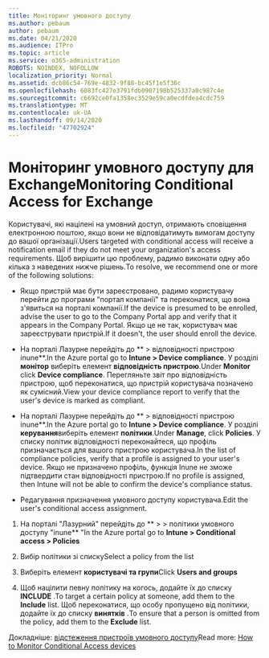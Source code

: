 ```yaml
---
title: Моніторинг умовного доступу
ms.author: pebaum
author: pebaum
ms.date: 04/21/2020
ms.audience: ITPro
ms.topic: article
ms.service: o365-administration
ROBOTS: NOINDEX, NOFOLLOW
localization_priority: Normal
ms.assetid: dcb86c54-769e-4832-9f88-bc45f1e5f36c
ms.openlocfilehash: 6083fc427e3791fdb0907198b525337a0c987c4e
ms.sourcegitcommit: c6692ce0fa1358ec3529e59ca0ecdfdea4cdc759
ms.translationtype: MT
ms.contentlocale: uk-UA
ms.lasthandoff: 09/14/2020
ms.locfileid: "47702924"
---
```

# <a name="monitoring-conditional-access-for-exchange"></a><span data-ttu-id="f098b-102">Моніторинг умовного доступу для Exchange</span><span class="sxs-lookup"><span data-stu-id="f098b-102">Monitoring Conditional Access for Exchange</span></span>

<span data-ttu-id="f098b-103">Користувачі, які націлені на умовний доступ, отримають сповіщення електронною поштою, якщо вони не відповідатимуть вимогам доступу до вашої організації.</span><span class="sxs-lookup"><span data-stu-id="f098b-103">Users targeted with conditional access will receive a notification email if they do not meet your organization's access requirements.</span></span> <span data-ttu-id="f098b-104">Щоб вирішити цю проблему, радимо виконати одну або кілька з наведених нижче рішень.</span><span class="sxs-lookup"><span data-stu-id="f098b-104">To resolve, we recommend one or more of the following solutions:</span></span>
  
- <span data-ttu-id="f098b-105">Якщо пристрій має бути зареєстровано, радимо користувачу перейти до програми "портал компанії" та переконатися, що вона з'явиться на порталі компанії.</span><span class="sxs-lookup"><span data-stu-id="f098b-105">If the device is presumed to be enrolled, advise the user to go to the Company Portal app and verify that it appears in the Company Portal.</span></span> <span data-ttu-id="f098b-106">Якщо це не так, користувач має зареєструвати пристрій.</span><span class="sxs-lookup"><span data-stu-id="f098b-106">If it doesn't, the user should enroll the device.</span></span>
    
- <span data-ttu-id="f098b-107">На порталі Лазурне перейдіть до \*\* \> відповідності пристрою inune\*\*.</span><span class="sxs-lookup"><span data-stu-id="f098b-107">In the Azure portal go to **Intune \> Device compliance**.</span></span> <span data-ttu-id="f098b-108">У розділі **монітор** виберіть елемент **відповідність пристрою**.</span><span class="sxs-lookup"><span data-stu-id="f098b-108">Under **Monitor** click **Device compliance**.</span></span> <span data-ttu-id="f098b-109">Перегляньте звіт про відповідність пристрою, щоб переконатися, що пристрій користувача позначено як сумісний.</span><span class="sxs-lookup"><span data-stu-id="f098b-109">View your device compliance report to verify that the user's device is marked as compliant.</span></span> 
    
- <span data-ttu-id="f098b-110">На порталі Лазурне перейдіть до \*\* \> відповідності пристрою inune\*\*.</span><span class="sxs-lookup"><span data-stu-id="f098b-110">In the Azure portal go to **Intune \> Device compliance**.</span></span> <span data-ttu-id="f098b-111">У розділі **керування**виберіть елемент **політики**.</span><span class="sxs-lookup"><span data-stu-id="f098b-111">Under **Manage**, click **Policies**.</span></span> <span data-ttu-id="f098b-112">У списку політик відповідності переконайтеся, що профіль призначається для вашого пристрою користувача.</span><span class="sxs-lookup"><span data-stu-id="f098b-112">In the list of compliance policies, verify that a profile is assigned to your user's device.</span></span> <span data-ttu-id="f098b-113">Якщо не призначено профіль, функція Inune не зможе підтвердити стан відповідності пристрою.</span><span class="sxs-lookup"><span data-stu-id="f098b-113">If no profile is assigned, then Intune will not be able to confirm the device's compliance status.</span></span> 
    
- <span data-ttu-id="f098b-114">Редагування призначення умовного доступу користувача.</span><span class="sxs-lookup"><span data-stu-id="f098b-114">Edit the user's conditional access assignment.</span></span>
    
1. <span data-ttu-id="f098b-115">На порталі "Лазурний" перейдіть до \*\* \> \> політики умовного доступу "inune\*\* "</span><span class="sxs-lookup"><span data-stu-id="f098b-115">In the Azure portal go to **Intune \> Conditional access \> Policies**</span></span>
    
2. <span data-ttu-id="f098b-116">Вибір політики зі списку</span><span class="sxs-lookup"><span data-stu-id="f098b-116">Select a policy from the list</span></span>
    
3. <span data-ttu-id="f098b-117">Виберіть елемент **користувачі та групи**</span><span class="sxs-lookup"><span data-stu-id="f098b-117">Click **Users and groups**</span></span>
    
4. <span data-ttu-id="f098b-118">Щоб націлити певну політику на когось, додайте їх до списку **INCLUDE** .</span><span class="sxs-lookup"><span data-stu-id="f098b-118">To target a certain policy at someone, add them to the **Include** list.</span></span> <span data-ttu-id="f098b-119">Щоб переконатися, що особу пропущено від політики, додайте їх до списку **винятків** .</span><span class="sxs-lookup"><span data-stu-id="f098b-119">To ensure that a person is omitted from the policy, add them to the **Exclude** list.</span></span> 
    
<span data-ttu-id="f098b-120">Докладніше: [відстеження пристроїв умовного доступу](https://docs.microsoft.com/intune/conditional-access-exchange-monitor)</span><span class="sxs-lookup"><span data-stu-id="f098b-120">Read more: [How to Monitor Conditional Access devices](https://docs.microsoft.com/intune/conditional-access-exchange-monitor)</span></span>
  

